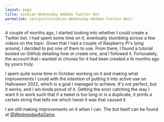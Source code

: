 ```yaml
---
layout: page
title: Lesbian Wednesday Addams Twitter Bot
permalink: /projects/Lesbian-Wednesday-Addams-Twitter-Bot/
---
```


A couple of months ago, I started looking into whether I could create a Twitter bot. I had spent some time on it, eventually stumbling across a few videos on the topic. Given that I had a couple of Raspberry Pi's lying around, I decided to put one of them to use. From there, I found a tutorial bosted on GitHub detailing how ot create one, and I followed it. Fortunately, the account that i wanted ot choose for it had been created a fe months ago by yours truly.

I spent quite some time in October working on it and making what improvements I could with the intention of putting it into active use on Halloween 2022, which is a goal I managed to achieve. It's not perfect, but it works, and I am kinda proud of it. Getting the error catching the way I want it to work such that if a tweet is too long or is a duplicate, it prints a certain string that tells me which tweet it was that caused it.

I am still making improvements on it when I can. The bot itself can be found at <a href="https://twitter.com/WednesdayAd2ams/" target="_blank">@WednesdayAd2ams</a>.
